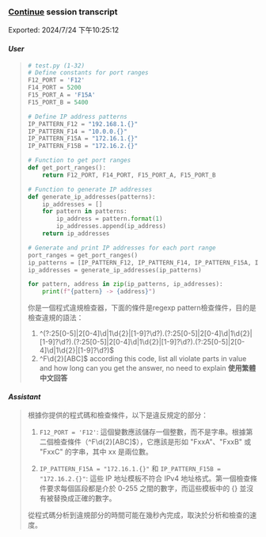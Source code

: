 ### [Continue](https://continue.dev) session transcript
 Exported: 2024/7/24 下午10:25:12

#### _User_

> ```py
> # test.py (1-32)
> # Define constants for port ranges
> F12_PORT = 'F12'
> F14_PORT = 5200
> F15_PORT_A = 'F15A'
> F15_PORT_B = 5400
> 
> # Define IP address patterns
> IP_PATTERN_F12 = "192.168.1.{}"
> IP_PATTERN_F14 = "10.0.0.{}"
> IP_PATTERN_F15A = "172.16.1.{}"
> IP_PATTERN_F15B = "172.16.2.{}"
> 
> # Function to get port ranges
> def get_port_ranges():
>     return F12_PORT, F14_PORT, F15_PORT_A, F15_PORT_B
> 
> # Function to generate IP addresses
> def generate_ip_addresses(patterns):
>     ip_addresses = []
>     for pattern in patterns:
>         ip_address = pattern.format(1)
>         ip_addresses.append(ip_address)
>     return ip_addresses
> 
> # Generate and print IP addresses for each port range
> port_ranges = get_port_ranges()
> ip_patterns = [IP_PATTERN_F12, IP_PATTERN_F14, IP_PATTERN_F15A, IP_PATTERN_F15B]
> ip_addresses = generate_ip_addresses(ip_patterns)
> 
> for pattern, address in zip(ip_patterns, ip_addresses):
>     print(f"{pattern} -> {address}")
> 
> ```
> 你是一個程式違規檢查器，下面的條件是regexp pattern檢查條件，目的是檢查違規的語法：
> 1. ^(?:25[0-5]|2[0-4]\d|1\d{2}|[1-9]?\d?)\.(?:25[0-5]|2[0-4]\d|1\d{2}|[1-9]?\d?)\.(?:25[0-5]|2[0-4]\d|1\d{2}|[1-9]?\d?)\.(?:25[0-5]|2[0-4]\d|1\d{2}|[1-9]?\d?)$
> 2. ^F\d{2}[ABC]$
> according this code, list all violate parts in value and how long can you get the answer, no need to explain **使用繁體中文回答**

#### _Assistant_

> 根據你提供的程式碼和檢查條件，以下是違反規定的部分：
> 
> 1. `F12_PORT = 'F12'`: 這個變數應該儲存一個整數，而不是字串。根據第二個檢查條件（^F\d{2}[ABC]$），它應該是形如 "FxxA"、"FxxB" 或 "FxxC" 的字串，其中 xx 是兩位數。
> 
> 2. `IP_PATTERN_F15A = "172.16.1.{}"` 和 `IP_PATTERN_F15B = "172.16.2.{}"`: 這些 IP 地址模板不符合 IPv4 地址格式。第一個檢查條件要求每個區段都是介於 0-255 之間的數字，而這些模板中的 {} 並沒有被替換成正確的數字。
> 
> 從程式碼分析到違規部分的時間可能在幾秒內完成，取決於分析和檢查的速度。
